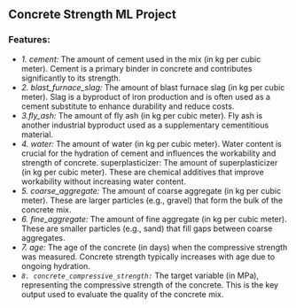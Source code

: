 ## Concrete Strength ML Project

### Features:

- *1. cement:* The amount of cement used in the mix (in kg per cubic meter). Cement is a primary binder in concrete and contributes significantly to its strength.
- *2. blast_furnace_slag:* The amount of blast furnace slag (in kg per cubic meter). Slag is a byproduct of iron production and is often used as a cement substitute to enhance durability and reduce costs.
- *3.fly_ash:* The amount of fly ash (in kg per cubic meter). Fly ash is another industrial byproduct used as a supplementary cementitious material.
- *4. water:* The amount of water (in kg per cubic meter). Water content is crucial for the hydration of cement and influences the workability and strength of concrete.
superplasticizer: The amount of superplasticizer (in kg per cubic meter). These are chemical additives that improve workability without increasing water content.
- *5. coarse_aggregate:* The amount of coarse aggregate (in kg per cubic meter). These are larger particles (e.g., gravel) that form the bulk of the concrete mix.
- *6. fine_aggregate:* The amount of fine aggregate (in kg per cubic meter). These are smaller particles (e.g., sand) that fill gaps between coarse aggregates.
- *7. age:* The age of the concrete (in days) when the compressive strength was measured. Concrete strength typically increases with age due to ongoing hydration.
- *`8. concrete_compressive_strength:`* The target variable (in MPa), representing the compressive strength of the concrete. This is the key output used to evaluate the quality of the concrete mix.